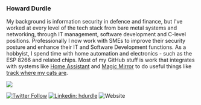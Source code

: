 <!--
**hdurdle/hdurdle** is a ✨ _special_ ✨ repository because its `README.md` (this file) appears on your GitHub profile.

Here are some ideas to get you started:

- 🔭 I’m currently working on ...
- 🌱 I’m currently learning ...
- 👯 I’m looking to collaborate on ...
- 🤔 I’m looking for help with ...
- 💬 Ask me about ...
- 📫 How to reach me: ...
- 😄 Pronouns: ...
- ⚡ Fun fact: ...
-->

### Howard Durdle

My background is information security in defence and finance, but I've worked at every level of the tech stack from bare metal systems and networking, through IT management, software development and C-level positions. Professionally I now work with SMEs to improve their security posture and enhance their IT and Software Development functions. As a hobbyist, I spend time with home automation and electronics - such as the ESP 8266 and related chips.  Most of my GitHub stuff is work that integrates with systems like  [Home Assistant](https://github.com/home-assistant/core) and [Magic Mirror](https://github.com/MichMich/MagicMirror) to do useful things like [track where my cats are](https://cats.durdle.com).

<img src="https://github-readme-stats.vercel.app/api?username=hdurdle&&show_icons=true&theme=radical&bg_color=30,0d0d0d,191919&title_color=fff&text_color=fff&icon_color=79ff97">

[![Twitter Follow](https://img.shields.io/twitter/follow/hdurdle?label=Follow)](https://twitter.com/hdurdle)
[![Linkedin: hdurdle](https://img.shields.io/badge/-Howard%20Durdle-blue?style=flat-square&logo=Linkedin&logoColor=white&link=https://www.linkedin.com/in/hdurdle/)](https://www.linkedin.com/in/hdurdle/)
![Website](https://img.shields.io/website?up_message=durdle.com&url=https%3A%2F%2Fdurdle.com)
